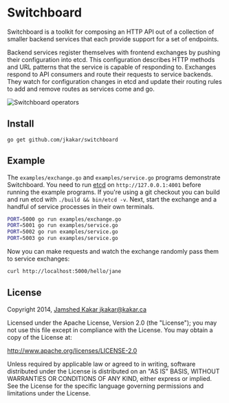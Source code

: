 # Switchboard

Switchboard is a toolkit for composing an HTTP API out of a collection of
smaller backend services that each provide support for a set of endpoints.

Backend services register themselves with frontend exchanges by pushing their
configuration into etcd.  This configuration describes HTTP methods and URL
patterns that the service is capable of responding to.  Exchanges respond to
API consumers and route their requests to service backends.  They watch for
configuration changes in etcd and update their routing rules to add and remove
routes as services come and go.

![Switchboard operators](http://newdeal.feri.org/images/ae15.gif)

## Install

```
go get github.com/jkakar/switchboard
```

## Example

The `examples/exchange.go` and `examples/service.go` programs demonstrate
Switchboard.  You need to run [etcd](https://github.com/coreos/etcd) on
`http://127.0.0.1:4001` before running the example programs.  If you're using
a git checkout you can build and run etcd with `./build && bin/etcd -v`.
Next, start the exchange and a handful of service processes in their own
terminals.

```bash
PORT=5000 go run examples/exchange.go
PORT=5001 go run examples/service.go
PORT=5002 go run examples/service.go
PORT=5003 go run examples/service.go
```

Now you can make requests and watch the exchange randomly pass them to service
exchanges:

```bash
curl http://localhost:5000/hello/jane
```

## License

Copyright 2014, [Jamshed Kakar <jkakar@kakar.ca>](mailto:jkakar@kakar.ca)

Licensed under the Apache License, Version 2.0 (the "License");
you may not use this file except in compliance with the License.
You may obtain a copy of the License at:

  http://www.apache.org/licenses/LICENSE-2.0

Unless required by applicable law or agreed to in writing, software
distributed under the License is distributed on an "AS IS" BASIS,
WITHOUT WARRANTIES OR CONDITIONS OF ANY KIND, either express or implied.
See the License for the specific language governing permissions and
limitations under the License.
